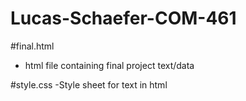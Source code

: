 # Lucas-Schaefer-COM-461
#final.html 
- html file containing final project text/data

#style.css
-Style sheet for text in html
